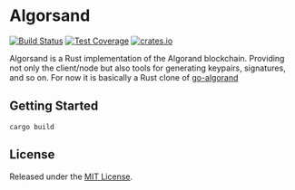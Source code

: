 # Algorsand
[![Build Status](https://img.shields.io/travis/com/qkniep/algorand-rs?label=build&logo=travis&style=for-the-badge)](https://travis-ci.org/qkniep/algorand-rs)
[![Test Coverage](https://img.shields.io/codecov/c/github/qkniep/algorand-rs?label=test%20coverage&logo=codecov&style=for-the-badge)](https://codecov.io/gh/qkniep/algorand-rs)
[![crates.io](https://img.shields.io/crates/v/algorsand?logo=rust&style=for-the-badge)](https://crates.io/crates/algorsand)

Algorsand is a Rust implementation of the Algorand blockchain.
Providing not only the client/node but also tools for generating keypairs, signatures, and so on.
For now it is basically a Rust clone of [go-algorand](https://github.com/algorand/go-algorand/)

## Getting Started

```shell
cargo build
```

## License

Released under the [MIT License](LICENSE).
